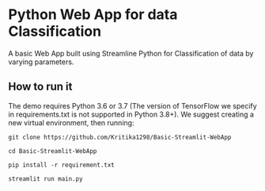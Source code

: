 # Python Web App for data Classification

A basic Web App built using Streamline Python for Classification of data by varying parameters.

## How to run it
The demo requires Python 3.6 or 3.7 (The version of TensorFlow we specify in requirements.txt is not supported in Python 3.8+). We suggest creating a new virtual environment, then running:

```
git clone https://github.com/Kritika1298/Basic-Streamlit-WebApp

cd Basic-Streamlit-WebApp

pip install -r requirement.txt

streamlit run main.py
```
